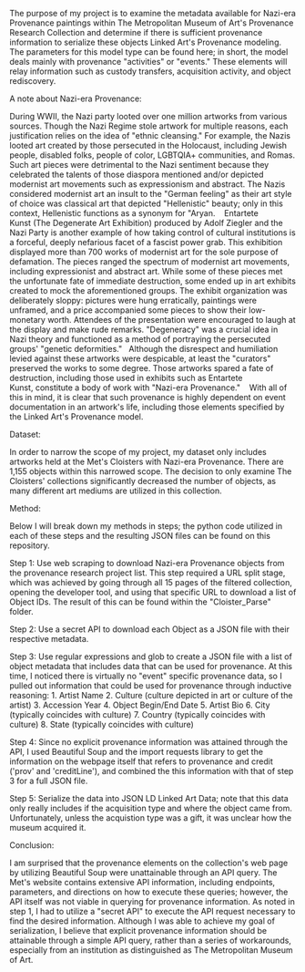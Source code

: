 The purpose of my project is to examine the metadata available for Nazi-era Provenance paintings within The Metropolitan Museum of Art's Provenance Research Collection and determine if there is sufficient provenance information to serialize these objects Linked Art's Provenance modeling. The parameters for this model type can be found here; in short, the model deals mainly with provenance "activities" or "events." These elements will relay information such as custody transfers, acquisition activity, and object rediscovery.

A note about Nazi-era Provenance: 

During WWII, the Nazi party looted over one million artworks from various sources. Though the Nazi Regime stole artwork for multiple reasons, each justification relies on the idea of "ethnic cleansing." For example, the Nazis looted art created by those persecuted in the Holocaust, including Jewish people, disabled folks, people of color, LGBTQIA+ communities, and Romas. Such art pieces were detrimental to the Nazi sentiment because they celebrated the talents of those diaspora mentioned and/or depicted modernist art movements such as expressionism and abstract. The Nazis considered modernist art an insult to the "German feeling" as their art style of choice was classical art that depicted "Hellenistic" beauty; only in this context, Hellenistic functions as a synonym for "Aryan. 
 
Entartete Kunst (The Degenerate Art Exhibition) produced by Adolf Ziegler and the Nazi Party is another example of how taking control of cultural institutions is a forceful, deeply nefarious facet of a fascist power grab. This exhibition displayed more than 700 works of modernist art for the sole purpose of defamation. The pieces ranged the spectrum of modernist art movements, including expressionist and abstract art. While some of these pieces met the unfortunate fate of immediate destruction, some ended up in art exhibits created to mock the aforementioned groups. The exhibit organization was deliberately sloppy: pictures were hung erratically, paintings were unframed, and a price accompanied some pieces to show their low-monetary worth. Attendees of the presentation were encouraged to laugh at the display and make rude remarks. "Degeneracy" was a crucial idea in Nazi theory and functioned as a method of portraying the persecuted groups' "genetic deformities."
 
Although the disrespect and humiliation levied against these artworks were despicable, at least the "curators" preserved the works to some degree. Those artworks spared a fate of destruction, including those used in exhibits such as Entartete Kunst, constitute a body of work with "Nazi-era Provenance." 
 
With all of this in mind, it is clear that such provenance is highly dependent on event documentation in an artwork's life, including those elements specified by the Linked Art's Provenance model. 


Dataset: 

In order to narrow the scope of my project, my dataset only includes artworks held at the Met's Cloisters with Nazi-era Provenance. There are 1,155 objects within this narrowed scope. The decision to only examine The Cloisters' collections significantly decreased the number of objects, as many different art mediums are utilized in this collection. 

Method: 
 
Below I will break down my methods in steps; the python code utilized in each of these steps and the resulting JSON files can be found on this repository.

Step 1: Use web scraping to download Nazi-era Provenance objects from the provenance research project list. This step required a URL split stage, which was achieved by going through all 15 pages of the filtered collection, opening the developer tool, and using that specific URL to download a list of Object IDs. The result of this can be found within the "Cloister_Parse" folder. 

Step 2: Use a secret API to download each Object as a JSON file with their respective metadata.

Step 3: Use regular expressions and glob to create a JSON file with a list of object metadata that includes data that can be used for provenance. At this time, I noticed there is virtually no "event" specific provenance data, so I pulled out information that could be used for provenance through inductive reasoning: 
	1. Artist Name
	2. Culture (culture depicted in art or culture of the artist)
	3. Accession Year
	4. Object Begin/End Date
	5. Artist Bio
	6. City (typically coincides with culture)
	7. Country (typically coincides with culture)
	8. State (typically coincides with culture)

Step 4: Since no explicit provenance information was attained through the API, I used Beautiful Soup and the import requests library to get the information on the webpage itself that refers to provenance and credit ('prov' and 'creditLine'), and combined the this information with that of step 3 for a full JSON file.

Step 5:  Serialize the data into JSON LD Linked Art Data; note that this data only really includes if the acquisition type and where the object came from. Unfortunately, unless the acquistion type was a gift, it was unclear how the museum acquired it. 

Conclusion:

I am surprised that the provenance elements on the collection's web page by utilizing Beautiful Soup were unattainable through an API query. The Met's website contains extensive API information, including endpoints, parameters, and directions on how to execute these queries; however, the API itself was not viable in querying for provenance information. As noted in step 1, I had to utilize a "secret API" to execute the API request necessary to find the desired information. Although I was able to achieve my goal of serialization, I believe that explicit provenance information should be attainable through a simple API query, rather than a series of workarounds, especially from an institution as distinguished as The Metropolitan Museum of Art.
